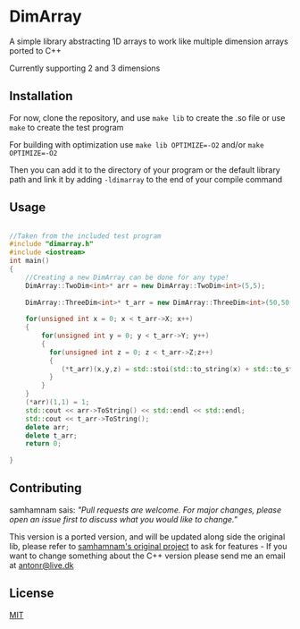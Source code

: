 # DimArray

A simple library abstracting 1D arrays to work like multiple dimension arrays ported to C++

Currently supporting 2 and 3 dimensions

## Installation

For now, clone the repository, and use `make lib` to create the .so file or use `make` to create the test program

For building with optimization use `make lib OPTIMIZE=-O2` and/or `make OPTIMIZE=-O2`

Then you can add it to the directory of your program or the default library path and link it by adding `-ldimarray` to the end of your compile command

## Usage

```cpp

//Taken from the included test program
#include "dimarray.h"
#include <iostream>
int main()
{
    //Creating a new DimArray can be done for any type!
    DimArray::TwoDim<int>* arr = new DimArray::TwoDim<int>(5,5);
    
    DimArray::ThreeDim<int>* t_arr = new DimArray::ThreeDim<int>(50,50,50);
    
    for(unsigned int x = 0; x < t_arr->X; x++)
    {
        for(unsigned int y = 0; y < t_arr->Y; y++)
        {
          for(unsigned int z = 0; z < t_arr->Z;z++)
          {
             (*t_arr)(x,y,z) = std::stoi(std::to_string(x) + std::to_string(y) + std::to_string(z)); 
          }
        }
    }
    (*arr)(1,1) = 1;
    std::cout << arr->ToString() << std::endl << std::endl;
    std::cout << t_arr->ToString();
    delete arr;
    delete t_arr;
    return 0;  
    
}


```

## Contributing
samhamnam sais: *"Pull requests are welcome. For major changes, please open an issue first to discuss what you would like to change."*

This version is a ported version, and will be updated along side the original lib, please refer to [samhamnam's original project](https://github.com/samhamnam/DimArray) to ask for features - If you want to change something about the C++ version please send me an email at antonr@live.dk

## License
[MIT](https://github.com/samhamnam/DimArray/blob/master/license)
